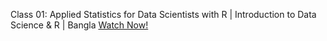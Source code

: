 Class 01: Applied Statistics for Data Scientists with R | Introduction to Data Science & R | Bangla
[Watch Now!](https://youtu.be/LXgVuj8GTKQ)
